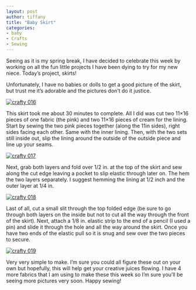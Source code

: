 ```yaml
---
layout: post
author: tiffany
title: "Baby Skirt"
categories: 
- baby
- Crafts
- Sewing
---
```


Seeing as it is my spring break, I have decided to celebrate this week by working on all the fun little projects I have been dying to try for my new niece. Today’s project, skirts!

Unfortunately, I have no babies or dolls to get a good picture of the skirt, but trust me it’s adorable and the pictures don’t do it justice.

[![](jekyll_uploads/2011/03/crafty-016-575x431.jpg "crafty 016")](http://www.sweetpeonies.com/2011/03/baby-skirt/crafty-016/)

This skirt took me about 30 minutes to complete. All I did was cut two 11×16 pieces of one fabric (the pink) and two 11×16 pieces of cream for the lining. Start by sewing the two pink pieces together (along the 11in sides), right sides facing each other. Same with the inner lining. Then, with the two sets still inside out, slip the lining around the outside of the outside piece and line up your seams.

[![](jekyll_uploads/2011/03/crafty-017-325x449.jpg "crafty 017")](http://www.sweetpeonies.com/2011/03/baby-skirt/crafty-017/)

Next, grab both layers and fold over 1/2 in. at the top of the skirt and sew along the cut edge leaving a pocket to slip elastic through later on. The hem the two layers separately. I suggest hemming the lining at 1/2 inch and the outer layer at 1/4 in.

[![](jekyll_uploads/2011/03/crafty-018-575x431.jpg "crafty 018")](http://www.sweetpeonies.com/2011/03/baby-skirt/crafty-018/)

Last of all, cut a small slit through the top folded edge (be sure to go through both layers on the inside but not to cut all the way through the front of the skirt). Next, attach a 1/8 in. elastic strip to the end of a pencil (I used a pin) and slide it through the hole and all the way around the skirt. Once you have two ends of the elastic pull so it is snug and sew over the two pieces to secure.

[![](jekyll_uploads/2011/03/crafty-019-325x433.jpg "crafty 019")](http://www.sweetpeonies.com/2011/03/baby-skirt/crafty-019/)

Very very simple to make. I’m sure you could all figure these out on your own but hopefully, this will help get your creative juices flowing. I have 4 more fabrics that I am using to make these this week so I’m sure you’ll be seeing more pictures very soon. Happy sewing!